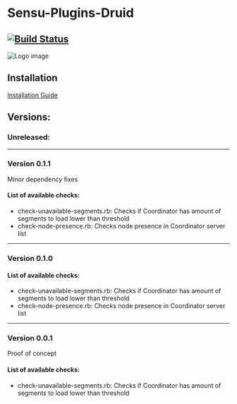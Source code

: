 # Sensu-Plugins-Druid

[![Build Status](https://travis-ci.org/grem11n/sensu-plugins-druid.svg?branch=master)](https://travis-ci.org/grem11n/sensu-plugins-druid)
---
![Logo image](http://i.imgur.com/Ouz7wcO.png "Logo")

## Installation
[Installation Guide](http://sensu-plugins.io/docs/installation_instructions.html)

## Versions:

### Unreleased:
---

### Version 0.1.1
Minor dependency fixes
#### List of available checks:
* check-unavailable-segments.rb: Checks if Coordinator has amount of segments to load lower than threshold
* check-node-presence.rb: Checks node presence in Coordinator server list
---

### Version 0.1.0
#### List of available checks:
* check-unavailable-segments.rb: Checks if Coordinator has amount of segments to load lower than threshold
* check-node-presence.rb: Checks node presence in Coordinator server list
---

### Version 0.0.1
Proof of concept
#### List of available checks:
* check-unavailable-segments.rb: Checks if Coordinator has amount of segments to load lower than threshold
